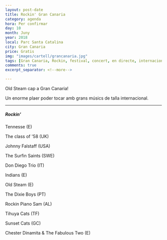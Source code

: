```yaml
---
layout: post-date
title: Rockin' Gran Canaria
category: agenda
hora: Per confirmar
day: 10
month: Juny
year: 2018
local: Parc Santa Catalina
city: Gran Canaria
price: Gratis
img: "images/cartell/grancanaria.jpg"
tags: [Gran Canaria, Rockin, festival, concert, en directe, internacional, Old Steam]
comments: true
excerpt_separator: <!--more-->

---
```


Old Steam cap a Gran Canaria!

Un enorme plaer poder tocar amb grans músics de talla internacional.


<!--more-->

<hr>

##### Rockin'

Tennesse (E)

The class of '58 (UK)

Johnny Falstaff (USA)

The Surfin Saints (SWE)

Don Diego Trio (IT)

Indians (E)

Old Steam (E)

The Dixie Boys (PT)

Rockin Piano Sam (AL)

Tihuya Cats (TF)

Sunset Cats (GC)

Chester Dinamita & The Fabulous Two (E)

